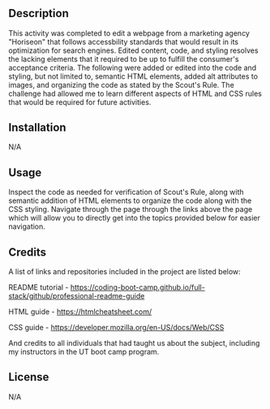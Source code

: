 # <Your-Project-Title>

## Description

This activity was completed to edit a webpage from a marketing agency "Horiseon" that follows accessbility standards that would result in its optimization for search engines. Edited content, code, and styling resolves the lacking elements that it required to be up to fulfill the consumer's acceptance criteria. The following were added or edited into the code and styling, but not limited to, semantic HTML elements, added alt attributes to images, and organizing the code as stated by the Scout's Rule. The challenge had allowed me to learn different aspects of HTML and CSS rules that would be required for future activities.

## Installation

N/A

## Usage

Inspect the code as needed for verification of Scout's Rule, along with semantic addition of HTML elements to organize the code along with the CSS styling. Navigate through the page through the links above the page which will allow you to directly get into the topics provided below for easier navigation. 

## Credits

A list of links and repositories included in the project are listed below:

README tutorial - https://coding-boot-camp.github.io/full-stack/github/professional-readme-guide

HTML guide - https://htmlcheatsheet.com/

CSS guide - https://developer.mozilla.org/en-US/docs/Web/CSS

And credits to all individuals that had taught us about the subject, including my instructors in the UT boot camp program.


## License

N/A
